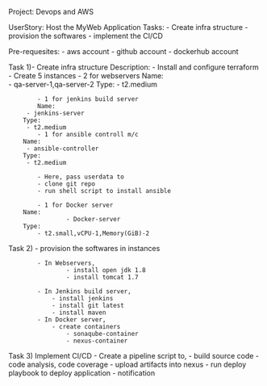 Project: Devops and AWS 

UserStory: Host the MyWeb Application
Tasks: 
    - Create infra structure
    - provision the softwares
    - implement the CI/CD
    

Pre-requesites: 
        - aws account
        - github account
        - dockerhub account

Task 1)- Create infra structure
Description:
       - Install and configure terraform
       - Create 5 instances
            - 2 for webservers
                Name:  
		     - qa-server-1,qa-server-2 
                Type:
                     - t2.medium
   	          
            - 1 for jenkins build server
	        Name:                
		 - jenkins-server 
		Type:
		 - t2.medium
            - 1 for ansible controll m/c
		Name:                
		 - ansible-controller 
		Type:
		 - t2.medium
                  
      		- Here, pass userdata to
   			- clone git repo
			- run shell script to install ansible
                     
            - 1 for Docker server
		Name:
                    - Docker-server
		Type:
		    - t2.small,vCPU-1,Memory(GiB)-2
Task 2) - provision the softwares in instances

            - In Webservers,
					- install open jdk 1.8
                    - install tomcat 1.7
              
            - In Jenkins build server,
				- install jenkins
				- install git latest
       		    - install maven	
			- In Docker server,
                - create containers
                    - sonaqube-container
					- nexus-container
					
Task 3)	Implement CI/CD 
              - Create a pipeline script to,
				- build source code
				- code analysis, code coverage
				- upload artifacts into nexus
				- run deploy playbook to deploy application
				- notification
